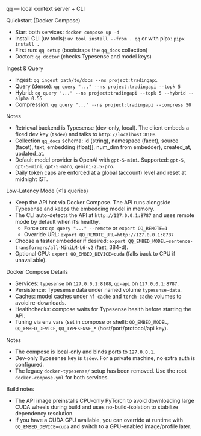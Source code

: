 qq — local context server + CLI

Quickstart (Docker Compose)

- Start both services: `docker compose up -d`
- Install CLI (uv tools): `uv tool install --from . qq` or with pipx: `pipx install .`
- First run: `qq setup` (bootstraps the `qq_docs` collection)
- Doctor: `qq doctor` (checks Typesense and model keys)

Ingest & Query

- Ingest: `qq ingest path/to/docs --ns project:tradingapi`
- Query (dense): `qq query "..." --ns project:tradingapi --topk 5`
- Hybrid: `qq query "..." --ns project:tradingapi --topk 5 --hybrid --alpha 0.55`
- Compression: `qq query "..." --ns project:tradingapi --compress 50`

Notes

- Retrieval backend is Typesense (dev-only, local). The client embeds a fixed dev key (`tsdev`) and talks to `http://localhost:8108`.
- Collection `qq_docs` schema: id (string), namespace (facet), source (facet), text, embedding (float[], num_dim from embedder), created_at, updated_at.
- Default model provider is OpenAI with `gpt-5-mini`. Supported: `gpt-5`, `gpt-5-mini`, `gpt-5-nano`, `gemini-2.5-pro`.
- Daily token caps are enforced at a global (account) level and reset at midnight IST.

Low-Latency Mode (<1s queries)

- Keep the API hot via Docker Compose. The API runs alongside Typesense and keeps the embedding model in memory.
- The CLI auto-detects the API at `http://127.0.0.1:8787` and uses remote mode by default when it’s healthy.
  - Force on: `qq query "..." --remote` or `export QQ_REMOTE=1`
  - Override URL: `export QQ_REMOTE_URL=http://127.0.0.1:8787`
- Choose a faster embedder if desired: `export QQ_EMBED_MODEL=sentence-transformers/all-MiniLM-L6-v2` (fast, 384-d).
- Optional GPU: `export QQ_EMBED_DEVICE=cuda` (falls back to CPU if unavailable).

Docker Compose Details

- Services: `typesense` on `127.0.0.1:8108`, `qq-api` on `127.0.0.1:8787`.
- Persistence: Typesense data under named volume `typesense-data`.
- Caches: model caches under `hf-cache` and `torch-cache` volumes to avoid re-downloads.
- Healthchecks: compose waits for Typesense health before starting the API.
- Tuning via env vars (set in compose or shell): `QQ_EMBED_MODEL`, `QQ_EMBED_DEVICE`, `QQ_TYPESENSE_*` (host/port/protocol/api key).

Notes

- The compose is local-only and binds ports to `127.0.0.1`.
- Dev-only Typesense key is `tsdev`. For a private machine, no extra auth is configured.
- The legacy `docker-typesense/` setup has been removed. Use the root `docker-compose.yml` for both services.

Build notes

- The API image preinstalls CPU-only PyTorch to avoid downloading large CUDA wheels during build and uses no-build-isolation to stabilize dependency resolution.
- If you have a CUDA GPU available, you can override at runtime with `QQ_EMBED_DEVICE=cuda` and switch to a GPU-enabled image/profile later.
